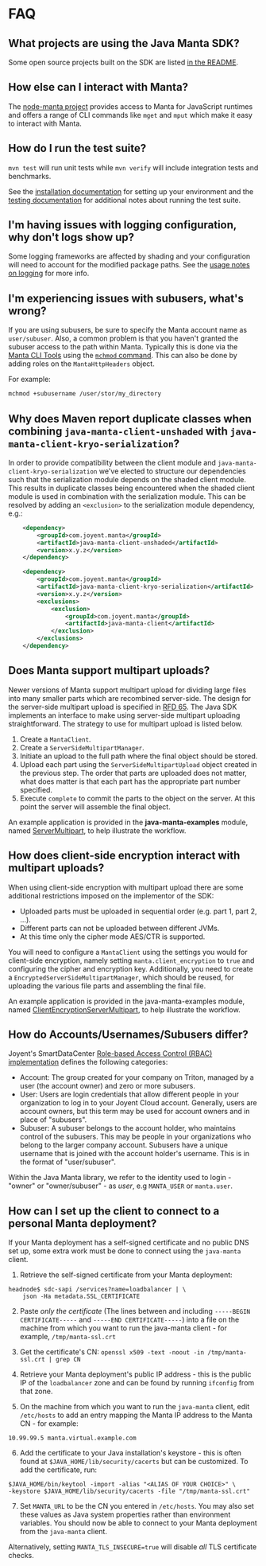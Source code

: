 # FAQ

## What projects are using the Java Manta SDK?

Some open source projects built on the SDK are listed [in the README](/README.md).

## How else can I interact with Manta?

The [node-manta project](https://github.com/joyent/node-manta) provides access to Manta
for JavaScript runtimes and offers a range of CLI commands like `mget` and `mput` which
make it easy to interact with Manta.

## How do I run the test suite?

`mvn test` will run unit tests while `mvn verify` will include integration tests and benchmarks.

See the [installation documentation](/USAGE.md) for setting up your environment and the
[testing documentation](/TESTING.md) for additional notes about running the test suite.

## I'm having issues with logging configuration, why don't logs show up?

Some logging frameworks are affected by shading and your configuration will need to account for
the modified package paths. See the [usage notes on logging](/USAGE.md#logging)
for more info.

## I'm experiencing issues with subusers, what's wrong?

If you are using subusers, be sure to specify the Manta account name as `user/subuser`.
Also, a common problem is that you haven't granted the subuser access to the
path within Manta. Typically this is done via the
[Manta CLI Tools](https://apidocs.joyent.com/manta/commands-reference.html)
using the [`mchmod` command](https://github.com/joyent/node-manta/blob/master/docs/man/mchmod.md).
This can also be done by adding roles on the `MantaHttpHeaders` object.

For example:

```bash
mchmod +subusername /user/stor/my_directory
```

## Why does Maven report duplicate classes when combining `java-manta-client-unshaded` with `java-manta-client-kryo-serialization`?

In order to provide compatibility between the client module and `java-manta-client-kryo-serialization`
we've elected to structure our dependencies such that the serialization module depends on the shaded client
module. This results in duplicate classes being encountered when the shaded client module is used in combination
with the serialization module. This can be resolved by adding an `<exclusion>` to the serialization module
dependency, e.g.:

```xml
    <dependency>
        <groupId>com.joyent.manta</groupId>
        <artifactId>java-manta-client-unshaded</artifactId>
        <version>x.y.z</version>
    </dependency>

    <dependency>
        <groupId>com.joyent.manta</groupId>
        <artifactId>java-manta-client-kryo-serialization</artifactId>
        <version>x.y.z</version>
        <exclusions>
            <exclusion>
                <groupId>com.joyent.manta</groupId>
                <artifactId>java-manta-client</artifactId>
            </exclusion>
        </exclusions>
    </dependency>
```

## Does Manta support multipart uploads?

Newer versions of Manta support multipart upload for dividing large files into many smaller parts
which are recombined server-side. The design for the server-side multipart upload is specified in
[RFD 65](https://github.com/joyent/rfd/tree/master/rfd/0065). The Java SDK
implements an interface to make using server-side multipart uploading
straightforward. The strategy to use for multipart upload is listed below.

1. Create a `MantaClient`.
2. Create a `ServerSideMultipartManager`.
3. Initiate an upload to the full path where the final object should be stored.
4. Upload each part using the `ServerSideMultipartUpload` object created in the
   previous step. The order that parts are uploaded does not matter,
   what does matter is that each part has the appropriate part number specified.
5. Execute `complete` to commit the parts to the object on the server. At this
   point the server will assemble the final object.

An example application is provided in the **java-manta-examples** module, named
[ServerMultipart](/java-manta-examples/src/main/java/ServerMultipart.java),
to help illustrate the workflow.

## How does client-side encryption interact with multipart uploads?

When using client-side encryption with multipart upload there are some
additional restrictions imposed on the implementor of the SDK:

* Uploaded parts must be uploaded in sequential order (e.g. part 1,
  part 2, ...).
* Different parts can not be uploaded between different JVMs.
* At this time only the cipher mode AES/CTR is supported.

You will need to configure a `MantaClient` using the
settings you would for client-side encryption, namely setting
`manta.client_encryption` to `true` and configuring the cipher and
encryption key.  Additionally, you need to create a
`EncryptedServerSideMultipartManager`, which should be reused, for
uploading the various file parts and assembling the final file.

An example application is provided in the java-manta-examples module,
named [ClientEncryptionServerMultipart](/java-manta-examples/src/main/java/ClientEncryptionServerMultipart.java),
to help illustrate the workflow.

## How do Accounts/Usernames/Subusers differ?

Joyent's SmartDataCenter [Role-based Access Control (RBAC)
implementation](https://docs.joyent.com/public-cloud/rbac/users)
defines the following categories:

 - Account: The group created for your company on Triton, managed by
 a user (the account owner) and zero or more subusers.
 - User: Users are login credentials that allow different people in your
 organization to log in to your Joyent Cloud account. Generally, users
 are account owners, but this term may be used for account owners and
 in place of "subusers".
 - Subuser: A subuser belongs to the account holder, who maintains control
 of the subusers. This may be people in your organizations who belong to the
 larger company account. Subusers have a unique username that is joined with
 the account holder's username. This is in the format of "user/subuser".

Within the Java Manta library, we refer to the identity used to login -
"owner" or "owner/subuser" - as *user*, e.g `MANTA_USER` or `manta.user`.

## How can I set up the client to connect to a personal Manta deployment?

If your Manta deployment has a self-signed certificate and no public DNS set up,
some extra work must be done to connect using the `java-manta` client.

1. Retrieve the self-signed certificate from your Manta deployment:
```
headnode$ sdc-sapi /services?name=loadbalancer | \
    json -Ha metadata.SSL_CERTIFICATE
```

2. Paste *only the certificate* (The lines between and including
`-----BEGIN CERTIFICATE-----` and `-----END CERTIFICATE-----`) into a file on
the machine from which you want to run the java-manta client - for example,
`/tmp/manta-ssl.crt`

3. Get the certificate's CN:
`openssl x509 -text -noout -in /tmp/manta-ssl.crt | grep CN`

4. Retrieve your Manta deployment's public IP address - this is the public IP
of the `loadbalancer` zone and can be found by running `ifconfig` from that
zone.

5. On the machine from which you want to run the `java-manta` client, edit
`/etc/hosts` to add an entry mapping the Manta IP address to the Manta CN - for
example:
```
10.99.99.5 manta.virtual.example.com
```

6. Add the certificate to your Java installation's keystore - this is often
found at `$JAVA_HOME/lib/security/cacerts` but can be customized. To add the
certificate, run:

```
$JAVA_HOME/bin/keytool -import -alias "<ALIAS OF YOUR CHOICE>" \
-keystore $JAVA_HOME/lib/security/cacerts -file "/tmp/manta-ssl.crt"
```

7. Set `MANTA_URL` to be the CN you entered in `/etc/hosts`. You may also
set these values as Java system properties rather than environment variables.
You should now be able to connect to your Manta deployment from the `java-manta`
client.

Alternatively, setting `MANTA_TLS_INSECURE=true` will disable *all* TLS
certificate checks.
